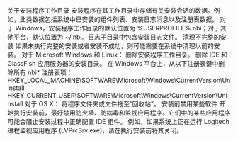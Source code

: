 关于安装程序工作目录
安装程序在其工作目录中存储有关安装会话的数据。例如，此类数据包括系统中已安装的组件列表、安装日志消息以及注册表数据。
对于 Windows，安装程序工作目录的默认位置为 %USERPROFILE%\.nbi；对于其他平台，默认位置为 ~/.nbi。日志子目录中包含安装日志文件。
清理不完整的安装
如果未执行完整的安装或者安装不成功，则可能需要在系统中清理以前的安装。
对于 Microsoft Windows 和 Linux：
删除安装程序工作目录。
删除 IDE 和 GlassFish 应用服务器的安装目录。
在 Windows 平台上，从以下注册表键中删除所有 nbi* 注册表项：HKEY_LOCAL_MACHINE\SOFTWARE\Microsoft\Windows\CurrentVersion\Uninstall HKEY_CURRENT_USER\SOFTWARE\Microsoft\Windows\CurrentVersion\Uninstall
对于 OS X：
将程序文件夹或文件拖至“回收站”。
安装前禁用某些软件
开始执行安装前，最好禁用防火墙、防病毒和监视应用程序。它们中的某些应用程序可能会阻止安装过程中正确配置 IDE 组件。
例如，如果系统上正在运行 Logitech 进程监视应用程序 (LVPrcSrv.exe)，请在执行安装前将其关闭。
